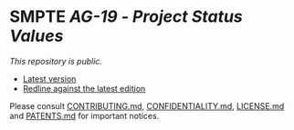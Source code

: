 # SMPTE _AG-19_ - _Project Status Values_

_This repository is *public*._

* [Latest version](https://doc.smpte-doc.org/ag-19/main/)
* [Redline against the latest edition](https://doc.smpte-doc.org/ag-19/main/pub-rl.html)

Please consult [CONTRIBUTING.md](./CONTRIBUTING.md), [CONFIDENTIALITY.md](./CONFIDENTIALITY.md), [LICENSE.md](./LICENSE.md) and
[PATENTS.md](./PATENTS.md) for important notices.